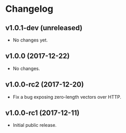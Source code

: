 # Changelog

## v1.0.1-dev (unreleased)

- No changes yet.

## v1.0.0 (2017-12-22)

- No changes.

## v1.0.0-rc2 (2017-12-20)

- Fix a bug exposing zero-length vectors over HTTP.

## v1.0.0-rc1 (2017-12-11)

- Initial public release.
